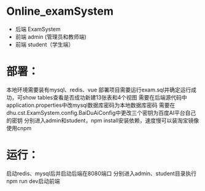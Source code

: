 # Online_examSystem
- 后端 ExamSystem
- 前端 admin (管理员和教师端)
- 前端 student（学生端）

# 部署：
本地环境需要装有mysql、redis、vue
部署项目需要运行exam.sql并确定运行成功，可show tables查看是否成功新建13张表和4个视图
需要在后端源代码中application.properties中改mysql数据库密码为本地数据库密码
需要在dhu.cst.ExamSystem.config.BaiDuAiConfig中更改三个密钥为百度AI平台自己的密钥
分别进入admin和student，npm install安装依赖，速度慢可以装淘宝镜像使用cnpm


# 运行：
启动redis、mysql后并启动后端在8080端口
分别进入admin、student目录执行npm run dev启动前端
